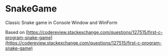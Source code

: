 # SnakeGame
 Classic Snake game in Console Window and WinForm

Based on [https://codereview.stackexchange.com/questions/127515/first-c-program-snake-game](https://codereview.stackexchange.com/questions/127515/first-c-program-snake-game)
